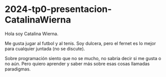 # 2024-tp0-presentacion-CatalinaWierna

Hola soy Catalina Wierna. 

Me gusta jugar al futbol y al tenis. Soy dulcera, pero el fernet es lo mejor para cualquier juntada (no se discute). 

Sobre programación siento que no se mucho, no sabria decir si me gusta o no aún. Pero quiero aprender y saber más sobre esas cosas llamadas paradigmas. 
